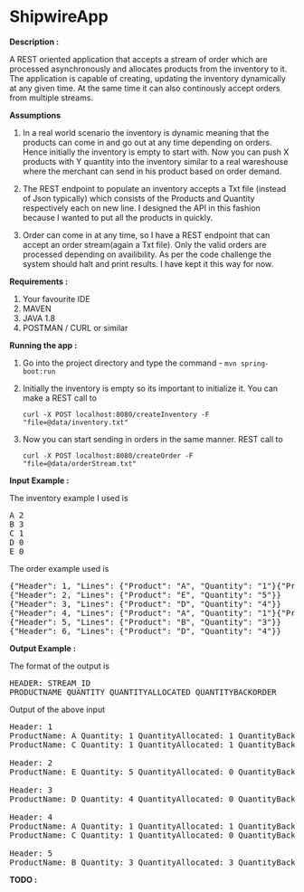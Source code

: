 # ShipwireApp

<b>Description :</b>

A REST oriented application that accepts a stream of order which are processed asynchronously and allocates products from the inventory to it. The application is capable of creating, updating the inventory dynamically at any given time. At the same time it can also continously accept orders from multiple streams. 

<b>Assumptions</b>

1. In a real world scenario the inventory is dynamic meaning that the products can come in and go out at any time depending on orders. Hence initially the inventory is empty to start with. Now you can push X products with Y quantity into the inventory similar to a real wareshouse where the merchant can send in his product based on order demand.

2. The REST endpoint to populate an inventory accepts a Txt file (instead of Json typically) which consists of the Products and Quantity respectively each on new line. I designed the API in this fashion because I wanted to put all the products in quickly. 

3. Order can come in at any time, so I have a REST endpoint that can accept an order stream(again a Txt file).  Only the valid orders are processed depending on availibility. As per the code challenge the system should halt and print results. I have kept it this way for now.

<b>Requirements :</b>

1. Your favourite IDE
2. MAVEN
3. JAVA 1.8
4. POSTMAN / CURL or similar

<b> Running the app : </b>

1. Go into the project directory and type the command - 
   ```mvn spring-boot:run```
   
2. Initially the inventory is empty so its important to initialize it. You can make a REST call to 
  
    ```curl -X POST localhost:8080/createInventory -F "file=@data/inventory.txt"```

3. Now you can start sending in orders in the same manner. REST call to
   
    ```curl -X POST localhost:8080/createOrder -F "file=@data/orderStream.txt"```


<b>Input Example :</b>

The inventory example I used is

<pre>
A 2
B 3
C 1
D 0
E 0
</pre>

The order example used is 

<pre>
{"Header": 1, "Lines": {"Product": "A", "Quantity": "1"}{"Product": "C", "Quantity": "1"}} 
{"Header": 2, "Lines": {"Product": "E", "Quantity": "5"}} 
{"Header": 3, "Lines": {"Product": "D", "Quantity": "4"}} 
{"Header": 4, "Lines": {"Product": "A", "Quantity": "1"}{"Product": "C", "Quantity": "1"}} 
{"Header": 5, "Lines": {"Product": "B", "Quantity": "3"}} 
{"Header": 6, "Lines": {"Product": "D", "Quantity": "4"}} 
</pre>

<b>Output Example  :</b>

The format of the output is 
<pre>
HEADER: STREAM_ID
PRODUCTNAME QUANTITY QUANTITYALLOCATED QUANTITYBACKORDER
</pre>

Output of the above input 

<pre>Header: 1
ProductName: A Quantity: 1 QuantityAllocated: 1 QuantityBackorder: 0
ProductName: C Quantity: 1 QuantityAllocated: 1 QuantityBackorder: 0

Header: 2
ProductName: E Quantity: 5 QuantityAllocated: 0 QuantityBackorder: 5

Header: 3
ProductName: D Quantity: 4 QuantityAllocated: 0 QuantityBackorder: 4

Header: 4
ProductName: A Quantity: 1 QuantityAllocated: 1 QuantityBackorder: 0
ProductName: C Quantity: 1 QuantityAllocated: 0 QuantityBackorder: 1

Header: 5
ProductName: B Quantity: 3 QuantityAllocated: 3 QuantityBackorder: 0</pre>


<b>TODO :</b>





  


